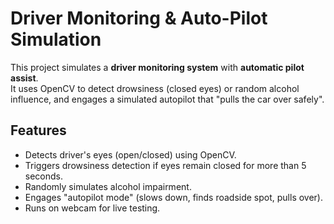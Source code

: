 # Driver Monitoring & Auto-Pilot Simulation

This project simulates a **driver monitoring system** with **automatic pilot assist**.  
It uses OpenCV to detect drowsiness (closed eyes) or random alcohol influence, and engages a simulated autopilot that "pulls the car over safely".

## Features
- Detects driver's eyes (open/closed) using OpenCV.
- Triggers drowsiness detection if eyes remain closed for more than 5 seconds.
- Randomly simulates alcohol impairment.
- Engages "autopilot mode" (slows down, finds roadside spot, pulls over).
- Runs on webcam for live testing.

